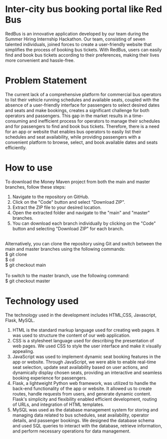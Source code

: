 # Inter-city bus booking portal like Red Bus
RedBus is an innovative application developed by our team during the Summer Hiring Internship Hackathon. Our team, consisting of seven talented individuals, joined forces to create a user-friendly website that simplifies the process of booking bus tickets. With RedBus, users can easily find and book bus tickets according to their preferences, making their lives more convenient and hassle-free.

# Problem Statement
The current lack of a comprehensive platform for commercial bus operators to list their vehicle running schedules and available seats, coupled with the absence of a user-friendly interface for passengers to select desired dates and seats and make bookings, creates a significant challenge for both operators and passengers. This gap in the market results in a time-consuming and inefficient process for operators to manage their schedules and for passengers to find and book bus tickets. Therefore, there is a need for an app or website that enables bus operators to easily list their schedules and seat availability, while providing passengers with a convenient platform to browse, select, and book available dates and seats efficiently.

# How to use
To download the Money Maven project from both the main and master branches, follow these steps:
1. Navigate to the repository on GitHub.
2. Click on the "Code" button and select "Download ZIP".
3. Extract the ZIP file to your desired location.
4. Open the extracted folder and navigate to the "main" and "master" branches.
5. You can download each branch individually by clicking on the "Code" button and selecting "Download ZIP" for each branch.</br></br>

Alternatively, you can clone the repository using Git and switch between the main and master branches using the following commands: </br>
$ git clone <repository URL> 
</br>
$ cd <repository name> 
</br>
$ git checkout main </br>
</br>
To switch to the master branch, use the following command: </br>
$ git checkout master

# Technology used
The technology used in the development includes HTML,CSS, Javascript, Flask, MySQL.
1. HTML is the standard markup language used for creating web pages. It was used to structure the content of our web application.
2. CSS is a stylesheet language used for describing the presentation of web pages. We used CSS to style the user interface and make it visually appealing.
3. JavaScript was used to implement dynamic seat booking features in the app or website. Through JavaScript, we were able to enable real-time seat selection, update seat availability based on user actions, and dynamically display chosen seats, providing an interactive and seamless booking experience for passengers.
4. Flask, a lightweight Python web framework, was utilized to handle the back-end functionality of the app or website. It allowed us to create routes, handle requests from users, and generate dynamic content. Flask's simplicity and flexibility enabled efficient development, routing of URLs, and integration of HTML templates.
5. MySQL was used as the database management system for storing and managing data related to bus schedules, seat availability, operator details, and passenger bookings. We designed the database schema and used SQL queries to interact with the database, retrieve information, and perform necessary operations for data management.

